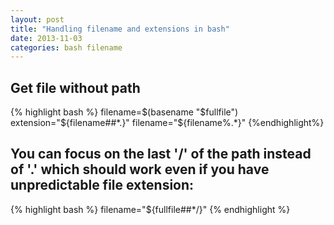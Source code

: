 ```yaml
---
layout: post
title: "Handling filename and extensions in bash"
date: 2013-11-03
categories: bash filename
---
```

## Get file without path
{% highlight bash %}
filename=$(basename "$fullfile")
extension="${filename##*.}"
filename="${filename%.*}"
{%endhighlight%}

## You can focus on the last '/' of the path instead of '.' which should work even if you have unpredictable file extension:
{% highlight bash %}
filename="${fullfile##*/}"
{% endhighlight %}


